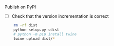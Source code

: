Publish on PyPI

- [ ] Check that the version incrementation is correct

```bash
	rm -rf dist
	python setup.py sdist
	# python -m pip install twine
	twine upload dist/*
```
